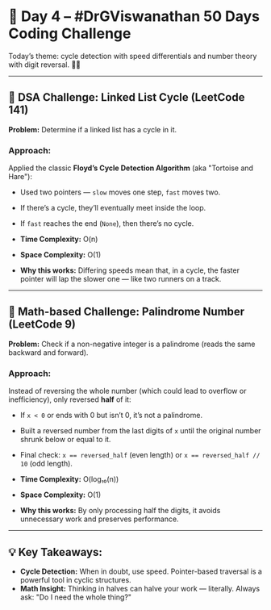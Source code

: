 # 🚀 Day 4 – #DrGViswanathan 50 Days Coding Challenge

Today’s theme: cycle detection with speed differentials and number theory with digit reversal. 🔁🔢

---

## 💫 DSA Challenge: Linked List Cycle (LeetCode 141)
**Problem:** Determine if a linked list has a cycle in it.

### Approach:
Applied the classic **Floyd’s Cycle Detection Algorithm** (aka "Tortoise and Hare"):
- Used two pointers — `slow` moves one step, `fast` moves two.
- If there’s a cycle, they’ll eventually meet inside the loop.
- If `fast` reaches the end (`None`), then there’s no cycle.

- **Time Complexity:** O(n)  
- **Space Complexity:** O(1)  
- **Why this works:** Differing speeds mean that, in a cycle, the faster pointer will lap the slower one — like two runners on a track.

---

## 💫 Math-based Challenge: Palindrome Number (LeetCode 9)
**Problem:** Check if a non-negative integer is a palindrome (reads the same backward and forward).

### Approach:
Instead of reversing the whole number (which could lead to overflow or inefficiency), only reversed **half** of it:
- If `x < 0` or ends with 0 but isn’t 0, it’s not a palindrome.
- Built a reversed number from the last digits of `x` until the original number shrunk below or equal to it.
- Final check: `x == reversed_half` (even length) or `x == reversed_half // 10` (odd length).

- **Time Complexity:** O(log₁₀(n))  
- **Space Complexity:** O(1)  
- **Why this works:** By only processing half the digits, it avoids unnecessary work and preserves performance.

---

## 💡 Key Takeaways:
- **Cycle Detection:** When in doubt, use speed. Pointer-based traversal is a powerful tool in cyclic structures.
- **Math Insight:** Thinking in halves can halve your work — literally. Always ask: "Do I need the whole thing?"
